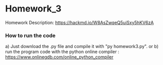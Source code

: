 # Homework_3 
Homework Description: https://hackmd.io/W8AsZwqeQ5uiSxy5hKV6zA

### How to run the code
a) Just download the .py file and compile it with "py homework3.py". 
or b) run the program code with the python online compiler : https://www.onlinegdb.com/online_python_compiler 

